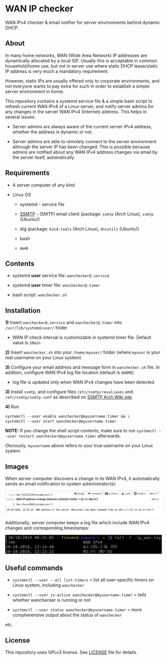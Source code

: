 # WAN IP checker

WAN IPv4 checker & email notifier for server environments behind dynamic DHCP.

## About

In many home networks, WAN (Wide Area Network) IP addresses are dynamically allocated by a local ISP. Usually this is acceptable in common household/home use, but not in server use where static DHCP lease/static IP address is very much a mandatory requirement.

However, static IPs are usually offered only to corporate environments, and not everyone wants to pay extra for such in order to establish a simple server environment in home.

This repository contains a systemd service file & a simple bash script to refresh current WAN IPv4 of a Linux server, and notify server admins for any changes in the server WAN IPv4 (Internet) address. This helps in several issues:

- Server admins are always aware of the current server IPv4 address, whether the address is dynamic or not.

- Server admins are able to remotely connect to the server environment although the server IP has been changed. This is possible because admins are notified about any WAN IPv4 address changes via email by the server itself, automatically.

## Requirements

- A server computer of any kind

- Linux OS

    - systemd - service file

    - [SSMTP](https://wiki.archlinux.org/index.php/SSMTP) - (SMTP) email client (package: `ssmtp` (Arch Linux), `ssmtp` (Ubuntu))

    - dig (package: `bind-tools` (Arch Linux), `dnsutils` (Ubuntu))

    - bash

    - awk

## Contents

- systemd **user** service file: `wanchecker@.service`

- systemd **user** timer file: `wanchecker@.timer`

- bash script: `wanchecker.sh`

## Installation

**1)** Insert `wanchecker@.service` and `wanchecker@.timer` into `/usr/lib/systemd/user/` folder

- WAN IP check interval is customizable in systemd timer file. Default value is `20min`

**2)** Insert `wanchecker.sh` into your `/home/myuser/` folder (where `myuser` is your real username on your Linux system)

**3)** Configure your email address and message form in `wanchecker.sh` file. In addition, configure WAN IPv4 log file location (default is `$HOME`)

- log file is updated only when WAN IPv4 changes have been detected

**3)** Install `ssmtp`, and configure files `/etc/ssmtp/revaliases` and `/etc/ssmtp/ssmtp.conf` as described on [SSMTP Arch Wiki site](https://wiki.archlinux.org/index.php/SSMTP).

**4)** Run

```
systemctl --user enable wanchecker@myusername.timer && \
systemctl --user start wanchecker@myusername.timer

```

**NOTE:** If you change the shell script contents, make sure to run `systemctl --user restart wanchecker@myusername.timer` afterwards.

Obviously, `myusername` above refers to your true username on your Linux system.

## Images

When server computer discovers a change in its WAN IPv4, it automatically sends an email notification to system administrator(s):

![](images/wanip_email.png)

Additionally, server computer keeps a log file which include WAN IPv4 changes and corresponding timestamps:

![](images/wanip_log.png)

## Useful commands

- `systemctl --user --all list-timers` = list all user-specific timers on Linux system, including `wanchecker`

- `systemctl --user is-active wanchecker@myusername.timer` = tells whether wanchecker is running or not

- `systemctl --user status wanchecker@myusername.timer` = more compherensive output about the status of `wanchecker`

etc.

## License

This repository uses GPLv3 license. See [LICENSE](./LICENSE) file for details.
